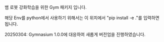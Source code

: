 뱀 로봇 강화학습을 위한 Gym 패키지 입니다.

해당 Env를 python에서 사용하기 위해서는 이 위치에서 "pip install -e ."를 입력하면 됩니다.

20250304: Gymnasium 1.0.0에 대응하여 새롭게 버전업을 진행하였습니다.